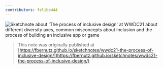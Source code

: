 ```yaml
---
contributors: felibe444
---
```


![Sketchnote about 'The process of inclusive design' at WWDC21 about different diversity axes, common misconcepts about inclusion and the process of building an inclusive app or game][sketchnote]

> This note was originally published at [https://fbernutz.github.io/sketchnotes/wwdc21-the-process-of-inclusive-design/](https://fbernutz.github.io/sketchnotes/wwdc21-the-process-of-inclusive-design/)

[sketchnote]: https://fbernutz.github.io/images/sketchnotes/wwdc21-the-process-of-inclusive-design.jpg

